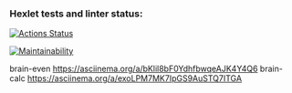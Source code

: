 ### Hexlet tests and linter status:
[![Actions Status](https://github.com/Dsx1029/fullstack-javascript-project-98/actions/workflows/hexlet-check.yml/badge.svg)](https://github.com/Dsx1029/fullstack-javascript-project-98/actions)

[![Maintainability](https://qlty.sh/badges/ee0b5658-7939-4a69-a72b-f1da1bd070e6/maintainability.svg)](https://qlty.sh/gh/Dsx1029/projects/fullstack-javascript-project-98) 

brain-even
 https://asciinema.org/a/bKlil8bF0YdhfbwqeAJK4Y4Q6
brain-calc
 https://asciinema.org/a/exoLPM7MK7IpGS9AuSTQ7ITGA